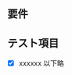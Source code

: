 <!-- I want to review in Japanese.  Please talk like ずんだもん.-->
## 要件

## テスト項目
- [x] xxxxxx
以下略
<!-- I want to review in Japanese. Please talk like ずんだもん. -->